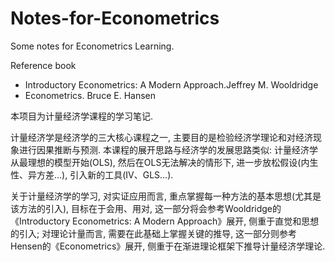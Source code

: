 # Notes-for-Econometrics
Some notes for Econometrics Learning.

Reference book
- Introductory Econometrics: A Modern Approach.Jeffrey M. Wooldridge
- Econometrics. Bruce E. Hansen

本项目为计量经济学课程的学习笔记. 

计量经济学是经济学的三大核心课程之一, 主要目的是检验经济学理论和对经济现象进行因果推断与预测. 本课程的展开思路与经济学的发展思路类似: 计量经济学从最理想的模型开始(OLS), 然后在OLS无法解决的情形下, 进一步放松假设(内生性、异方差...), 引入新的工具(IV、GLS...).

关于计量经济学的学习, 对实证应用而言, 重点掌握每一种方法的基本思想(尤其是该方法的引入), 目标在于会用、用对, 这一部分将会参考Wooldridge的《Introductory Econometrics: A Modern Approach》展开, 侧重于直觉和思想的引入; 对理论计量而言, 需要在此基础上掌握关键的推导, 这一部分则参考Hensen的《Econometrics》展开, 侧重于在渐进理论框架下推导计量经济学理论.